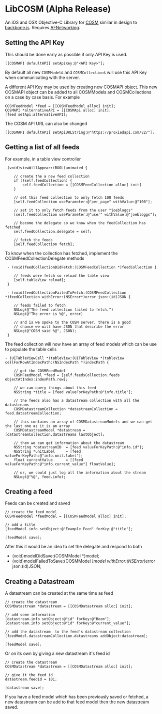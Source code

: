 # LibCOSM (Alpha Release)

An iOS and OSX Objective-C Library for [COSM](http://cosm.com/) similar in design to [backbone.js](http://backbonejs.org). Requires [AFNetworking](https://github.com/AFNetworking/AFNetworking).

## Setting the API Key

This should be done early as possible if only API Key is used.

    [[COSMAPI defaultAPI] setApiKey:@"<API Key>"];

By default all new `COSMModel`s and `COSMCollection`s will use this API Key when communicating with the server. 

A different API Key may be used by creating new COSMAPI object. This new COSMAPI object can be added to all COSMModels and COSMCollections on a case by case basis. For example

    COSMFeedModel *feed = [[COSMFeedModel alloc] init];
    COSMAPI *alternativeAPI = [[COSMApi alloc] init];
    [feed setApi:alternativeAPI]; 


The COSM API URL can also be changed

    [[COSMAPI defaultAPI] setApiURLString:@"https://proxiedapi.com/v2/"];

## Getting a list of all feeds

For example, in a table view controller

    -(void)viewWillAppear:(BOOL)animated {
    
        // create the a new feed collection
        if (!self.feedCollection) {
            self.feedCollection = [[COSMFeedCollection alloc] init]
        }
        
        // set this feed collection to only fetch 100 feeds
        [self.feedCollection useParameter:@"per_page" withValue:@"100"];
        
        // set it to only fetch feeds from the user "joebloggs"
        [self.feedCollection useParameter:@"user" withValue:@"joebloggs"];
        
        // become the delegate so we know when the feedCollection has fetched
        self.feedCollection.delegate = self;
        
        // fetch the feeds
        [self.feedCollection fetch];
    
To know when the collection has fetched, implement the COSMFeedCollectionDelegate methods

     - (void)feedCollectionDidFetch:(COSMFeedCollection *)feedCollection {
        
        // feeds were fetch so reload the table view
        [self.tableView reload];
     }
     
     - (void)feedCollectionFailedToFetch:(COSMFeedCollection *)feedCollection withError:(NSError*)error json:(id)JSON {
        
        // feeds failed to fetch
        NSLog(@"The feed collection failed to fetch.")
        NSLog(@"The error is %@", error)

        // and is we spoke to the COSM server, there is a good 
        // chance we will have JSON that describe the error
        NSLog(@"COSM said %@", JSON);
     }
     
The feed collection will now have an array of feed models which can be use to populate the table cells

    - (UITableViewCell *)tableView:(UITableView *)tableView cellForRowAtIndexPath:(NSIndexPath *)indexPath {
        
        // get the COSMFeedModel
        COSMFeedModel *feed = [self.feedsCollection.feeds objectAtIndex:indexPath.row];
        
        // we can query things about this feed
        NSString *title = [feed valueForKeyPath:@"info.title"];
        
        // the feeds also has a datastream collection with all the datastreams
        COSMDatastreamCollection *datastreamCollection = feed.datastreamCollection;
        
        // this contains an array of COSMDatastreamModels and we can get the last one as it is an array
        COSMDatastreamModel *datastream = [datastreamCollection.datastreams lastObject];
        
        // then we can get information about the datastream
        NSString *datastreamID  = [feed valueForKeyPath:@"info.id"];
        NSString *unitLabel     = [feed valueForKeyPath:@"info.unit.label"];
        float currentValue      = [[feed valueForKeyPath:@"info.current_value"] floatValue];
        
        // or, we could just log all the information about the stream
        NSLog(@"%@", feed.info);
        
## Creating a feed

Feeds can be created and saved

    // create the feed model
    COSMFeedModel *feedModel = [[COSMFeedModel alloc] init];
    
    // add a title
    [feedModel.info setObject:@"Example Feed" forKey:@"title"];
    
    [feedModel save];
    
After this it would be an idea to set the delegate and respond to both 

   - (void)modelDidSave:(COSMModel *)model;
   - (void)modelFailedToSave:(COSMModel *)model withError:(NSError*)error json:(id)JSON;
   
## Creating a Datastream

A datastream can be created at the same time as feed

    // create the datastream
    COSMDatastream *datastream = [[COSMDatastream alloc] init];
    
    // add some information
    [datastream.info setObject:@"id" forKey:@"Room"];
    [datastream.info setObject:@"id" forKey:@"current_value"];
    
    // add the datastream  to the feed's datastream collection
    [feedModel.datastreamCollection.datastreams addObject:datastream];
    
    [feedModel save];
    
Or on its own by giving a new datastream it's feed id

    // create the datastream
    COSMDatastream *datastream = [[COSMDatastream alloc] init]; 
    
    // give it the feed id
    datastream.feedId = 101;
    
    [datastream save];

If you have a feed model which has been previously saved or fetched, a new datastream can be add to that feed model then the new datastream saved.




    
